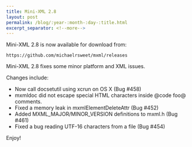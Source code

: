 ```yaml
---
title: Mini-XML 2.8
layout: post
permalink: /blog/:year-:month-:day-:title.html
excerpt_separator: <!--more-->
---
```


Mini-XML 2.8 is now available for download from:

    https://github.com/michaelrsweet/mxml/releases

Mini-XML 2.8 fixes some minor platform and XML issues.

<!--more-->
Changes include:

- Now call docsetutil using xcrun on OS X (Bug #458)
- mxmldoc did not escape special HTML characters inside @code foo@ comments.
- Fixed a memory leak in mxmlElementDeleteAttr (Bug #452)
- Added MXML_MAJOR/MINOR_VERSION definitions to mxml.h (Bug #461)
- Fixed a bug reading UTF-16 characters from a file (Bug #454)

Enjoy!

